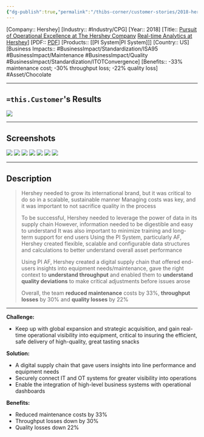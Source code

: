 ```yaml
---
{"dg-publish":true,"permalink":"/thibs-corner/customer-stories/2018-hershey-pursuit-of-operational-excellence-at-the-hershey-company/","noteIcon":""}
---
```


[Company:: Hershey]
[Industry:: #Industry/CPG]
[Year:: 2018]
[Title:: [Pursuit of Operational Excellence at The Hershey Company](https://resources.osisoft.com/presentations/pursuit-of-operational-excellence-at-the-hershey-company/) [Real-time Analytics at Hershey](https://resources.osisoft.com/presentations/real-time-analytics-at-hershey/)]
[PDF:: [PDF](https://cdn.osisoft.com/osi/presentations/2017-rs-newyork/2017-rs-newyork-050-The-Hershey-Company-Gregg-Real-time-Analytics-at-Hershey.pdf)]
[Products:: [[PI System\|PI System]]]
[Country:: US]
[Business Impacts:: #BusinessImpact/Standardization/ISA95 #BusinessImpact/Maintenance #BusinessImpact/Quality  #BusinessImpact/Standardization/ITOTConvergence]
[Benefits:: -33% maintenance cost; -30% throughput loss; -22% quality loss]
 #Asset/Chocolate

---
## `=this.Customer`'s Results
![](https://i.imgur.com/Z4e2hXQ.png)

---
## Screenshots
![](https://i.imgur.com/Jf8gl62.png)
![](https://i.imgur.com/TUBUXJ5.png)
![](https://i.imgur.com/uhjFXOF.png)
![](https://i.imgur.com/CAk86QA.png)
![](https://i.imgur.com/kSsSQFy.png)
![](https://i.imgur.com/PJTbQ7a.png)
![](https://i.imgur.com/G3nSWRN.png)

---
## Description
> Hershey needed to grow its international brand, but it was critical to do so in a scalable, sustainable manner
> Managing costs was key, and it was important to not sacrifice quality in the process
> 
> To be successful, Hershey needed to leverage the power of data in its supply chain 
> However, information needed to be digestible and easy to understand 
> It was also important to minimize training and long-term support for end users
> Using the PI System, particularly AF, Hershey created flexible, scalable and configurable data structures and calculations to better understand overall  asset performance 
> 
> Using PI AF, Hershey created a digital supply chain that offered end-users insights into equipment needs/maintenance, gave the right context to **understand throughput** and enabled them to **understand quality deviations** to make critical adjustments before issues arose
> 
> Overall, the team **reduced maintenance** costs by 33%, **throughput losses** by 30% and **quality losses** by 22%


-------------------------------------------------------

**Challenge:**
- Keep up with global expansion and strategic acquisition, and gain real-time operational visibility into equipment, critical to insuring the efficient, safe delivery of high-quality, great tasting snacks

**Solution:**
- A digital supply chain that gave users insights into line performance and equipment needs
- Securely connect IT and OT systems for greater visibility into operations 
- Enable the integration of high-level business systems with operational dashboards

**Benefits:**
- Reduced maintenance costs by 33%
- Throughput losses down by 30%
- Quality losses down 22%
